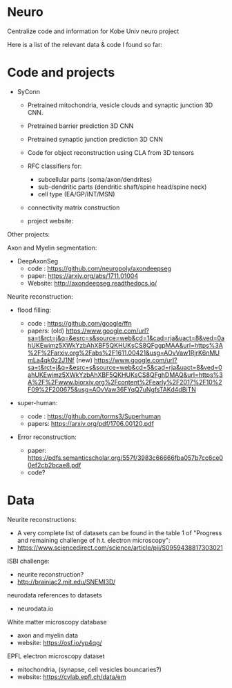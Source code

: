# Neuro
Centralize code and information for Kobe Univ neuro project

Here is a list of the relevant data & code I found so far:

# Code and projects

- SyConn 
    - Pretrained mitochondria, vesicle clouds and synaptic junction 3D CNN.
    - Pretrained barrier prediction 3D CNN
    - Pretrained synaptic junction prediction 3D CNN
    - Code for object reconstruction using CLA from 3D tensors
    - RFC classifiers for:
       - subcellular parts   (soma/axon/dendrites)
       - sub-dendritic parts (dendritic shaft/spine head/spine neck)
       - cell type           (EA/GP/INT/MSN)
    - connectivity matrix construction

    - project website: 

Other projects:

Axon and Myelin segmentation:
  - DeepAxonSeg
    - code : https://github.com/neuropoly/axondeepseg
    - paper: https://arxiv.org/abs/1711.01004
    - Website: http://axondeepseg.readthedocs.io/

Neurite reconstruction:
  - flood filling: 
    - code  : https://github.com/google/ffn
    - papers: (old) https://www.google.com/url?sa=t&rct=j&q=&esrc=s&source=web&cd=1&cad=rja&uact=8&ved=0ahUKEwimz5XWkYzbAhXBF5QKHUKsCS8QFggpMAA&url=https%3A%2F%2Farxiv.org%2Fabs%2F1611.00421&usg=AOvVaw1RjrK6nMUmLa4qk0z2J1Nf
              (new) https://www.google.com/url?sa=t&rct=j&q=&esrc=s&source=web&cd=5&cad=rja&uact=8&ved=0ahUKEwimz5XWkYzbAhXBF5QKHUKsCS8QFghDMAQ&url=https%3A%2F%2Fwww.biorxiv.org%2Fcontent%2Fearly%2F2017%2F10%2F09%2F200675&usg=AOvVaw36FYqQ7uNgfsTAKd4dBiTN

  - super-human:
    - code  : https://github.com/torms3/Superhuman
    - papers: https://arxiv.org/pdf/1706.00120.pdf

  - Error reconstruction:
    - paper: https://pdfs.semanticscholar.org/557f/3983c66666fba057b7cc6ce00ef2cb2bcae8.pdf
    - code?


# Data
Neurite reconstructions:
  - A very complete list of datasets can be found in the table 1 of "Progress and remaining challenge of h.t. electron microscopy":
  - https://www.sciencedirect.com/science/article/pii/S0959438817303021

ISBI challenge:
  - neurite reconstruction?
  - http://brainiac2.mit.edu/SNEMI3D/

neurodata references to datasets
  - neurodata.io

White matter microscopy database
  - axon and myelin data
  - website: https://osf.io/yp4qg/

EPFL electron microscopy dataset
  - mitochondria, (synapse, cell vesicles bouncaries?)
  - website: https://cvlab.epfl.ch/data/em

